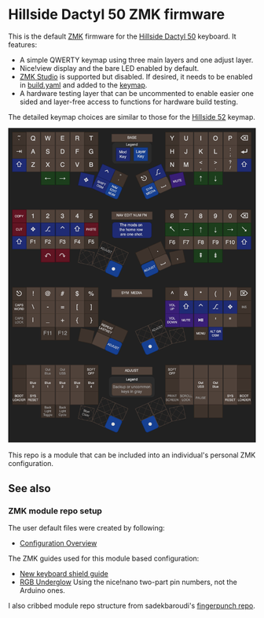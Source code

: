 # Hillside Dactyl 50 ZMK firmware

This is the default [ZMK](https://zmk.dev/) firmware for the
    [Hillside Dactyl 50](https://github.com/mmccoyd/hillside_dactyl_50)
    keyboard.
It features:

-   A simple QWERTY keymap using three main layers and one adjust layer. 
-   Nice!view display and the bare LED enabled by default.
-   [ZMK Studio](https://zmk.dev/docs/features/studio) is supported
    but disabled.
    If desired, it needs to be enabled in
    [build.yaml](https://zmk.dev/docs/features/studio#building)
    and added to the
    [keymap](https://zmk.dev/docs/features/studio#keymap-changes).
-   A hardware testing layer that can be uncommented to enable easier one sided
    and layer-free access to functions for hardware build testing.

The detailed keymap choices are similar to those for the
    [Hillside 52](https://github.com/mmccoyd/hillside/wiki/Hillside%2052%20Keymap)
    keymap.

![Default keymap](./image/D50_keymap_hillside.drawio.png)

This repo is a module that can be included into an individual's personal
    ZMK configuration.

## See also

### ZMK module repo setup

The user default files were created by following:

- [Configuration Overview](https://zmk.dev/docs/config)

The ZMK guides used for this module based configuration:

- [New keyboard shield guide](https://zmk.dev/docs/development/new-shields)
- [RGB Underglow](https://zmk.dev/docs/features/underglow#adding-rgb-underglow-to-a-board)
  Using the nice!nano two-part pin numbers, not the Arduino ones.

I also cribbed module repo structure from sadekbaroudi's
[fingerpunch repo](https://github.com/sadekbaroudi/zmk-fingerpunch-keyboards).
